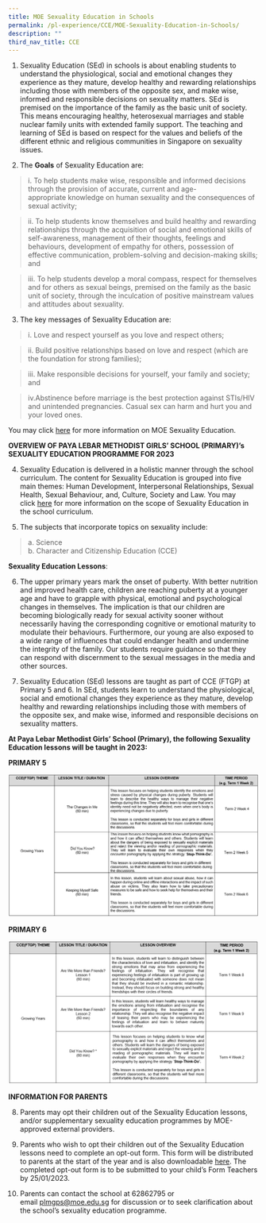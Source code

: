 ```yaml
---
title: MOE Sexuality Education in Schools
permalink: /pl-experience/CCE/MOE-Sexuality-Education-in-Schools/
description: ""
third_nav_title: CCE
---
```

1.  Sexuality Education (SEd) in schools is about enabling students to understand the physiological, social and emotional changes they experience as they mature, develop healthy and rewarding relationships including those with members of the opposite sex, and make wise, informed and responsible decisions on sexuality matters. SEd is premised on the importance of the family as the basic unit of society. This means encouraging healthy, heterosexual marriages and stable nuclear family units with extended family support. The teaching and learning of SEd is based on respect for the values and beliefs of the different ethnic and religious communities in Singapore on sexuality issues.
  
2.  The **Goals** of Sexuality Education are:  
      
>i. To help students make wise, responsible and informed decisions through the provision of accurate, current and age-appropriate knowledge on human sexuality and the consequences of sexual activity;
    
      
 >ii. To help students know themselves and build healthy and rewarding relationships through the acquisition of social and emotional skills of self-awareness, management of their thoughts, feelings and behaviours, development of empathy for others, possession of effective communication, problem-solving and decision-making skills; and
    
  >iii. To help students develop a moral compass, respect for themselves and for others as sexual beings, premised on the family as the basic unit of society, through the inculcation of positive mainstream values and attitudes about sexuality.  
      
    

3.  The key messages of Sexuality Education are:  
    
>i. Love and respect yourself as you love and respect others;  
      
    
>ii. Build positive relationships based on love and respect (which are the foundation for strong families);  
      
    
>iii. Make responsible decisions for yourself, your family and society; and  
      
    
>iv.Abstinence before marriage is the best protection against STIs/HIV and unintended pregnancies. Casual sex can harm and hurt you and your loved ones.

You may click [here](https://go.gov.sg/moe-sexuality-education) for more information on MOE Sexuality Education.  
  
**OVERVIEW OF PAYA LEBAR METHODIST GIRLS’ SCHOOL (PRIMARY)’s SEXUALITY EDUCATION PROGRAMME FOR 2023**  

4.  Sexuality Education is delivered in a holistic manner through the school curriculum. The content for Sexuality Education is grouped into five main themes: Human Development, Interpersonal Relationships, Sexual Health, Sexual Behaviour, and, Culture, Society and Law. You may click [here](https://go.gov.sg/moe-sexuality-education-scope) for more information on the scope of Sexuality Education in the school curriculum.  
    

  

5.  The subjects that incorporate topics on sexuality include:

>a. Science  
>b. Character and Citizenship Education (CCE)

  

**Sexuality Education Lessons**:   

  

6.  The upper primary years mark the onset of puberty. With better nutrition and improved health care, children are reaching puberty at a younger age and have to grapple with physical, emotional and psychological changes in themselves. The implication is that our children are becoming biologically ready for sexual activity sooner without necessarily having the corresponding cognitive or emotional maturity to modulate their behaviours. Furthermore, our young are also exposed to a wide range of influences that could endanger health and undermine the integrity of the family. Our students require guidance so that they can respond with discernment to the sexual messages in the media and other sources.   
      
    
7.  Sexuality Education (SEd) lessons are taught as part of CCE (FTGP) at Primary 5 and 6. In SEd, students learn to understand the physiological, social and emotional changes they experience as they mature, develop healthy and rewarding relationships including those with members of the opposite sex, and make wise, informed and responsible decisions on sexuality matters.   
      
    

**At Paya Lebar Methodist Girls’ School (Primary), the following Sexuality Education lessons will be taught in 2023:**  

**PRIMARY 5**

![](/images/PL%20Experience/Curriculum/CCE/Sexuality%20Education/S1.png)

**PRIMARY 6**  

![](/images/PL%20Experience/Curriculum/CCE/Sexuality%20Education/S2.png)


**INFORMATION FOR PARENTS**  

8.  Parents may opt their children out of the Sexuality Education lessons, and/or supplementary sexuality education programmes by MOE-approved external providers.
  
9.  Parents who wish to opt their children out of the Sexuality Education lessons need to complete an opt-out form. This form will be distributed to parents at the start of the year and is also downloadable [here](https://www.payalebarmethodistgirlspri.moe.edu.sg/qql/slot/u208/2023/SED%20(2023)/2023%20Opt-Out%20Form.pdf). The completed opt-out form is to be submitted to your child’s Form Teachers by 25/01/2023.  
    
  
10.  Parents can contact the school at 62862795 or email [plmgps@moe.edu.sg](mailto:plmgps@moe.edu.sg) for discussion or to seek clarification about the school’s sexuality education programme.